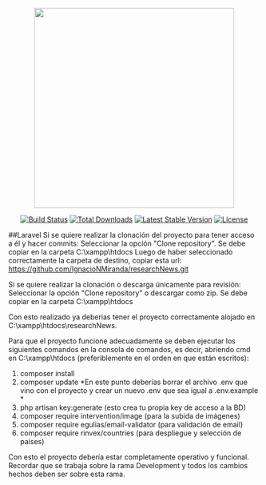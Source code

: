 <p align="center"><img src="https://res.cloudinary.com/dtfbvvkyp/image/upload/v1566331377/laravel-logolockup-cmyk-red.svg" width="400"></p>

<p align="center">
<a href="https://travis-ci.org/laravel/framework"><img src="https://travis-ci.org/laravel/framework.svg" alt="Build Status"></a>
<a href="https://packagist.org/packages/laravel/framework"><img src="https://poser.pugx.org/laravel/framework/d/total.svg" alt="Total Downloads"></a>
<a href="https://packagist.org/packages/laravel/framework"><img src="https://poser.pugx.org/laravel/framework/v/stable.svg" alt="Latest Stable Version"></a>
<a href="https://packagist.org/packages/laravel/framework"><img src="https://poser.pugx.org/laravel/framework/license.svg" alt="License"></a>
</p>

##Laravel
Si se quiere realizar la clonación del proyecto para tener acceso a él y hacer commits:
Seleccionar la opción "Clone repository". Se debe copiar en la carpeta C:\xampp\htdocs
Luego de haber seleccionado correctamente la carpeta de destino, copiar esta url: https://github.com/IgnacioNMiranda/researchNews.git
    
Si se quiere realizar la clonación o descarga únicamente para revisión:
Seleccionar la opción "Clone repository" o descargar como zip. Se debe copiar en la carpeta C:\xampp\htdocs 


Con esto realizado ya deberías tener el proyecto correctamente alojado en C:\xampp\htdocs\researchNews.

Para que el proyecto funcione adecuadamente se deben ejecutar los siguientes comandos en la consola de comandos, es decir, abriendo cmd en C:\xampp\htdocs (preferiblemente en el orden en que están escritos):
1) composer install
2) composer update
*En este punto deberías borrar el archivo .env que vino con el proyecto y crear un nuevo .env que sea igual a .env.example * 
3) php artisan key:generate (esto crea tu propia key de acceso a la BD)
4) composer require intervention/image (para la subida de imágenes)
5) composer require egulias/email-validator (para validación de email)
6) composer require rinvex/countries (para despliegue y selección de paises)

Con esto el proyecto debería estar completamente operativo y funcional.
Recordar que se trabaja sobre la rama Development y todos los cambios hechos deben ser sobre esta rama.
